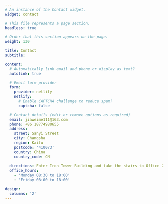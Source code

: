 ```yaml
---
# An instance of the Contact widget.
widget: contact

# This file represents a page section.
headless: true

# Order that this section appears on the page.
weight: 130

title: Contact
subtitle:

content:
  # Automatically link email and phone or display as text?
  autolink: true

  # Email form provider
  form:
    provider: netlify
    netlify:
      # Enable CAPTCHA challenge to reduce spam?
      captcha: false

  # Contact details (edit or remove options as required)
  email: jiaweime111@163.com
  phone: +86 18774980655
  address:
    street: Sanyi Street
    city: Changsha
    region: Kaifu
    postcode: '410073'
    country: China
    country_code: CN
  
  directions: Enter Iron Tower Building and take the stairs to Office 222 on Floor 2
  office_hours:
    - 'Monday 08:30 to 18:00'
    - 'Friday 08:00 to 18:00'

design:
  columns: '2'
---
```

